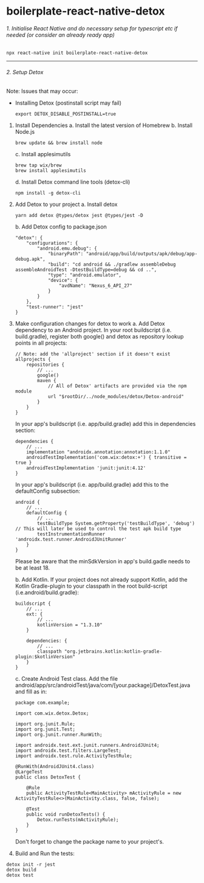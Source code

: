 # boilerplate-react-native-detox

###### 1. Initialise React Native and do necessary setup for typescript etc if needed (or consider an already ready app)

`npx react-native init boilerplate-react-native-detox`

---

###### 2. Setup Detox

Note: Issues that may occur:

-   Installing Detox (postinstall script may fail)
    ```
    export DETOX_DISABLE_POSTINSTALL=true
    ```

1. Install Dependencies
   a. Install the latest version of Homebrew
   b. Install Node.js

    ```
    brew update && brew install node
    ```

    c. Install applesimutils

    ```
    brew tap wix/brew
    brew install applesimutils
    ```

    d. Install Detox command line tools (detox-cli)

    ```
    npm install -g detox-cli
    ```

2. Add Detox to your project
   a. Install detox

    ```
    yarn add detox @types/detox jest @types/jest -D
    ```

    b. Add Detox config to package.json

    ```
    "detox": {
        "configurations": {
            "android.emu.debug": {
                "binaryPath": "android/app/build/outputs/apk/debug/app-debug.apk",
                "build": "cd android && ./gradlew assembleDebug assembleAndroidTest -DtestBuildType=debug && cd ..",
                "type": "android.emulator",
                "device": {
                    "avdName": "Nexus_6_API_27"
                }
            }
        },
        "test-runner": "jest"
    }
    ```

3. Make configuration changes for detox to work
   a. Add Detox dependency to an Android project. In your root buildscript (i.e. build.gradle), register both google() and detox as repository lookup points in all projects:

    ```
    // Note: add the 'allproject' section if it doesn't exist
    allprojects {
        repositories {
            // ...
            google()
            maven {
                // All of Detox' artifacts are provided via the npm module
                url "$rootDir/../node_modules/detox/Detox-android"
            }
        }
    }
    ```

    In your app's buildscript (i.e. app/build.gradle) add this in dependencies section:

    ```
    dependencies {
        // ...
        implementation "androidx.annotation:annotation:1.1.0"
        androidTestImplementation('com.wix:detox:+') { transitive = true }
        androidTestImplementation 'junit:junit:4.12'
    }
    ```

    In your app's buildscript (i.e. app/build.gradle) add this to the defaultConfig subsection:

    ```
    android {
        // ...
        defaultConfig {
            // ...
            testBuildType System.getProperty('testBuildType', 'debug')  // This will later be used to control the test apk build type
            testInstrumentationRunner 'androidx.test.runner.AndroidJUnitRunner'
        }
    }
    ```

    Please be aware that the minSdkVersion in app's build.gadle needs to be at least 18.

    b. Add Kotlin. If your project does not already support Kotlin, add the Kotlin Gradle-plugin to your classpath in the root build-script (i.e.android/build.gradle):

    ```
    buildscript {
        // ...
        ext: {
            // ...
            kotlinVersion = "1.3.10"
        }

        dependencies: {
            // ...
            classpath "org.jetbrains.kotlin:kotlin-gradle-plugin:$kotlinVersion"
        }
    }
    ```

    c. Create Android Test class. Add the file android/app/src/androidTest/java/com/[your.package]/DetoxTest.java and fill as in:

    ```
    package com.example;

    import com.wix.detox.Detox;

    import org.junit.Rule;
    import org.junit.Test;
    import org.junit.runner.RunWith;

    import androidx.test.ext.junit.runners.AndroidJUnit4;
    import androidx.test.filters.LargeTest;
    import androidx.test.rule.ActivityTestRule;

    @RunWith(AndroidJUnit4.class)
    @LargeTest
    public class DetoxTest {

        @Rule
        public ActivityTestRule<MainActivity> mActivityRule = new ActivityTestRule<>(MainActivity.class, false, false);

        @Test
        public void runDetoxTests() {
            Detox.runTests(mActivityRule);
        }
    }
    ```

    Don't forget to change the package name to your project's.

4. Build and Run the tests:

```
detox init -r jest
detox build
detox test
```

